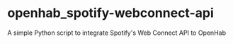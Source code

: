 # openhab_spotify-webconnect-api
A simple Python script to integrate Spotify's Web Connect API to OpenHab
